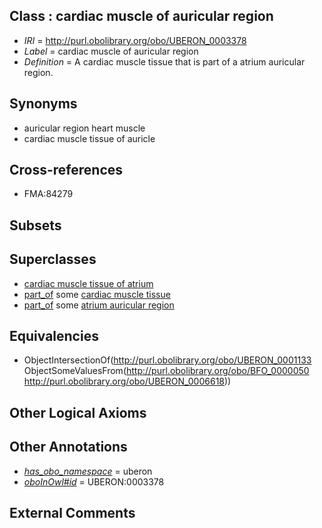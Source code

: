 
## Class : cardiac muscle of auricular region

 * *IRI* = http://purl.obolibrary.org/obo/UBERON_0003378
 * *Label* = cardiac muscle of auricular region
 * *Definition* = A cardiac muscle tissue that is part of a atrium auricular region.

## Synonyms

 * auricular region heart muscle
 * cardiac muscle tissue of auricle

## Cross-references

 * FMA:84279

## Subsets


## Superclasses

 * [cardiac muscle tissue of atrium](../../UBERON/90/UBERON_0004490.md)
 * [part_of](../../BFO/50/BFO_0000050.md) some [cardiac muscle tissue](../../UBERON/33/UBERON_0001133.md)
 * [part_of](../../BFO/50/BFO_0000050.md) some [atrium auricular region](../../UBERON/18/UBERON_0006618.md)

## Equivalencies

 * ObjectIntersectionOf(<http://purl.obolibrary.org/obo/UBERON_0001133> ObjectSomeValuesFrom(<http://purl.obolibrary.org/obo/BFO_0000050> <http://purl.obolibrary.org/obo/UBERON_0006618>))

## Other Logical Axioms


## Other Annotations

 * *[has_obo_namespace](../../ce/oboInOwl#hasOBONamespace.md)* = uberon
 * *[oboInOwl#id](../../id/oboInOwl#id.md)* = UBERON:0003378

## External Comments


